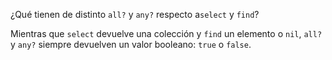 ¿Qué tienen de distinto `all?` y `any?` respecto a`select` y `find`?

Mientras que `select` devuelve una colección y `find` un elemento o `nil`, `all?` y `any?` siempre devuelven un valor booleano: `true` o `false`. 